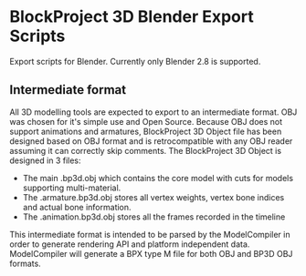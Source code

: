 # BlockProject 3D Blender Export Scripts
Export scripts for Blender. Currently only Blender 2.8 is supported.

## Intermediate format
All 3D modelling tools are expected to export to an intermediate format. OBJ was chosen for it's simple use and Open Source.
Because OBJ does not support animations and armatures, BlockProject 3D Object file has been designed based on OBJ format and is retrocompatible with any OBJ reader assuming it can correctly skip comments.
The BlockProject 3D Object is designed in 3 files:
- The main .bp3d.obj which contains the core model with cuts for models supporting multi-material.
- The .armature.bp3d.obj stores all vertex weights, vertex bone indices and actual bone information.
- The .animation.bp3d.obj stores all the frames recorded in the timeline

This intermediate format is intended to be parsed by the ModelCompiler in order to generate rendering API and platform independent data. ModelCompiler will generate a BPX type M file for both OBJ and BP3D OBJ formats.